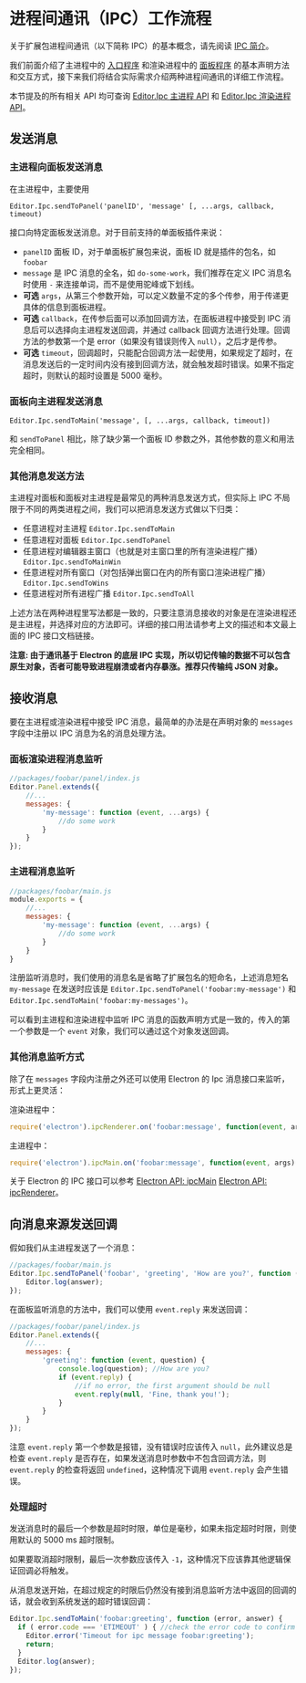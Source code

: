 # 进程间通讯（IPC）工作流程

关于扩展包进程间通讯（以下简称 IPC）的基本概念，请先阅读 [IPC 简介](introduction-to-ipc.md)。

我们前面介绍了主进程中的 [入口程序](entry-point.md) 和渲染进程中的 [面板程序](extends-panel.md) 的基本声明方法和交互方式，接下来我们将结合实际需求介绍两种进程间通讯的详细工作流程。

本节提及的所有相关 API 均可查询 [Editor.Ipc 主进程 API](api/editor-framework/main/ipc.md) 和 [Editor.Ipc 渲染进程 API](api/editor-framework/renderer/ipc.md)。

## 发送消息

### 主进程向面板发送消息

在主进程中，主要使用

`Editor.Ipc.sendToPanel('panelID', 'message' [, ...args, callback, timeout)`

接口向特定面板发送消息。对于目前支持的单面板插件来说：

- `panelID` 面板 ID，对于单面板扩展包来说，面板 ID 就是插件的包名，如 `foobar`
- `message` 是 IPC 消息的全名，如 `do-some-work`，我们推荐在定义 IPC 消息名时使用 `-` 来连接单词，而不是使用驼峰或下划线。
- **可选** `args`，从第三个参数开始，可以定义数量不定的多个传参，用于传递更具体的信息到面板进程。
- **可选** `callback`，在传参后面可以添加回调方法，在面板进程中接受到 IPC 消息后可以选择向主进程发送回调，并通过 callback 回调方法进行处理。回调方法的参数第一个是 error（如果没有错误则传入 `null`），之后才是传参。
- **可选** `timeout`，回调超时，只能配合回调方法一起使用，如果规定了超时，在消息发送后的一定时间内没有接到回调方法，就会触发超时错误。如果不指定超时，则默认的超时设置是 5000 毫秒。

### 面板向主进程发送消息

`Editor.Ipc.sendToMain('message', [, ...args, callback, timeout])`

和 `sendToPanel` 相比，除了缺少第一个面板 ID 参数之外，其他参数的意义和用法完全相同。

### 其他消息发送方法

主进程对面板和面板对主进程是最常见的两种消息发送方式，但实际上 IPC 不局限于不同的两类进程之间，我们可以把消息发送方式做以下归类：

- 任意进程对主进程 `Editor.Ipc.sendToMain`
- 任意进程对面板 `Editor.Ipc.sendToPanel`
- 任意进程对编辑器主窗口（也就是对主窗口里的所有渲染进程广播）`Editor.Ipc.sendToMainWin`
- 任意进程对所有窗口（对包括弹出窗口在内的所有窗口渲染进程广播）`Editor.Ipc.sendToWins`
- 任意进程对所有进程广播 `Editor.Ipc.sendToAll`

上述方法在两种进程里写法都是一致的，只要注意消息接收的对象是在渲染进程还是主进程，并选择对应的方法即可。详细的接口用法请参考上文的描述和本文最上面的 IPC 接口文档链接。

**注意: 由于通讯基于 Electron 的底层 IPC 实现，所以切记传输的数据不可以包含原生对象，否者可能导致进程崩溃或者内存暴涨。推荐只传输纯 JSON 对象。**

## 接收消息

要在主进程或渲染进程中接受 IPC 消息，最简单的办法是在声明对象的 `messages` 字段中注册以 IPC 消息为名的消息处理方法。

### 面板渲染进程消息监听

```js
//packages/foobar/panel/index.js
Editor.Panel.extends({
    //...
    messages: {
        'my-message': function (event, ...args) {
            //do some work
        }
    }
});
```

### 主进程消息监听

```js
//packages/foobar/main.js
module.exports = {
    //...
    messages: {
        'my-message': function (event, ...args) {
            //do some work
        }
    }
}
```

注册监听消息时，我们使用的消息名是省略了扩展包名的短命名，上述消息短名 `my-message` 在发送时应该是 `Editor.Ipc.sendToPanel('foobar:my-message')` 和 `Editor.Ipc.sendToMain('foobar:my-messages')`。

可以看到主进程和渲染进程中监听 IPC 消息的函数声明方式是一致的，传入的第一个参数是一个 `event` 对象，我们可以通过这个对象发送回调。

### 其他消息监听方式

除了在 `messages` 字段内注册之外还可以使用 Electron 的 Ipc 消息接口来监听，形式上更灵活：

渲染进程中：

```js
require('electron').ipcRenderer.on('foobar:message', function(event, args) {});
```

主进程中：

```js
require('electron').ipcMain.on('foobar:message', function(event, args) {});
```

关于 Electron 的 IPC 接口可以参考 [Electron API: ipcMain](http://electron.atom.io/docs/api/ipc-main/) [Electron API: ipcRenderer](http://electron.atom.io/docs/api/ipc-renderer/)。

## 向消息来源发送回调

假如我们从主进程发送了一个消息：

```js
//packages/foobar/main.js
Editor.Ipc.sendToPanel('foobar', 'greeting', 'How are you?', function (error, answer) {
    Editor.log(answer);
});
```

在面板监听消息的方法中，我们可以使用 `event.reply` 来发送回调：

```js
//packages/foobar/panel/index.js
Editor.Panel.extends({
    //...
    messages: {
        'greeting': function (event, question) {
            console.log(question); //How are you?
            if (event.reply) {
                //if no error, the first argument should be null
                event.reply(null, 'Fine, thank you!');
            }
        }
    }
});
```

注意 `event.reply` 第一个参数是报错，没有错误时应该传入 `null`，此外建议总是检查 `event.reply` 是否存在，如果发送消息时参数中不包含回调方法，则 `event.reply` 的检查将返回 `undefined`，这种情况下调用 `event.reply` 会产生错误。

### 处理超时

发送消息时的最后一个参数是超时时限，单位是毫秒，如果未指定超时时限，则使用默认的 5000 ms 超时限制。

如果要取消超时限制，最后一次参数应该传入 `-1`，这种情况下应该靠其他逻辑保证回调必将触发。

从消息发送开始，在超过规定的时限后仍然没有接到消息监听方法中返回的回调的话，就会收到系统发送的超时错误回调：

```js
Editor.Ipc.sendToMain('foobar:greeting', function (error, answer) {
  if ( error.code === 'ETIMEOUT' ) { //check the error code to confirm a timeout
    Editor.error('Timeout for ipc message foobar:greeting');
    return;
  }
  Editor.log(answer);
});
```
